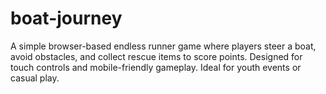 # boat-journey
A simple browser-based endless runner game where players steer a boat, avoid obstacles, and collect rescue items to score points. Designed for touch controls and mobile-friendly gameplay. Ideal for youth events or casual play.

